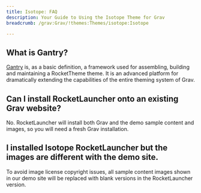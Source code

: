 ```yaml
---
title: Isotope: FAQ
description: Your Guide to Using the Isotope Theme for Grav
breadcrumb: /grav:Grav/!themes:Themes/isotope:Isotope

---
```


What is Gantry?
-----

[Gantry][gantry] is, as a basic definition, a framework used for assembling, building and maintaining a RocketTheme theme. It is an advanced platform for dramatically extending the capabilities of the entire theming system of Grav.

Can I install RocketLauncher onto an existing Grav website?
-----

No. RocketLauncher will install both Grav and the demo sample content and images, so you will need a fresh Grav installation.

I installed Isotope RocketLauncher but the images are different with the demo site.
-----

To avoid image license copyright issues, all sample content images shown in our demo site will be replaced with blank versions in the RocketLauncher version.

[gantry]: http://gantry.org/